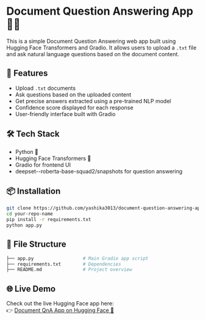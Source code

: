 # Document Question Answering App 🧠📄

This is a simple Document Question Answering web app built using Hugging Face Transformers and Gradio. It allows users to upload a `.txt` file and ask natural language questions based on the document content.

## 🚀 Features

- Upload `.txt` documents
- Ask questions based on the uploaded content
- Get precise answers extracted using a pre-trained NLP model
- Confidence score displayed for each response
- User-friendly interface built with Gradio

## 🛠️ Tech Stack

- Python 🐍
- Hugging Face Transformers 🤗
- Gradio for frontend UI
- deepset--roberta-base-squad2/snapshots for question answering


## 📦 Installation

```bash
git clone https://github.com/yashika3013/document-question-answering-app-.git
cd your-repo-name
pip install -r requirements.txt
python app.py
```

## 📁 File Structure
```bash
├── app.py                  # Main Gradio app script
├── requirements.txt        # Dependencies
├── README.md               # Project overview
```

## 🌐 Live Demo

Check out the live Hugging Face app here:  
👉 [Document QnA App on Hugging Face 🚀](https://huggingface.co/spaces/yashika30/document-QNa)
